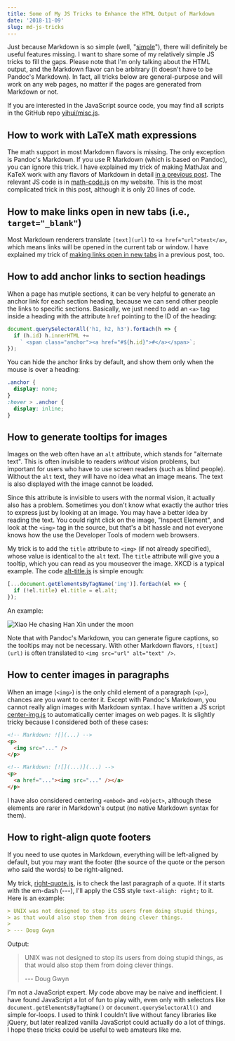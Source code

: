 ```yaml
---
title: Some of My JS Tricks to Enhance the HTML Output of Markdown
date: '2018-11-09'
slug: md-js-tricks
---
```


Just because Markdown is so simple (well, "[simple](/en/2018/11/hard-markdown/)"), there will definitely be useful features missing. I want to share some of my relatively simple JS tricks to fill the gaps. Please note that I'm only talking about the HTML output, and the Markdown flavor can be arbitrary (it doesn't have to be Pandoc's Markdown). In fact, all tricks below are general-purpose and will work on any web pages, no matter if the pages are generated from Markdown or not. 

If you are interested in the JavaScript source code, you may find all scripts in the GitHub repo [yihui/misc.js](https://github.com/yihui/misc.js).

## How to work with LaTeX math expressions

The math support in most Markdown flavors is missing. The only exception is Pandoc's Markdown. If you use R Markdown (which is based on Pandoc), you can ignore this trick. I have explained my trick of making MathJax and KaTeX work with any flavors of Markdown in detail [in a previous post](/en/2018/07/latex-math-markdown/). The relevant JS code is in [math-code.js](https://github.com/yihui/misc.js/blob/main/js/math-code.js) on my website. This is the most complicated trick in this post, although it is only 20 lines of code.

## How to make links open in new tabs (i.e., `target="_blank"`)

Most Markdown renderers translate `[text](url)` to `<a href="url">text</a>`, which means links will be opened in the current tab or window. I have explained my trick of [making links open in new tabs](/en/2018/09/target-blank/) in a previous post, too.

## How to add anchor links to section headings

When a page has mutiple sections, it can be very helpful to generate an anchor link for each section heading, because we can send other people the links to specific sections. Basically, we just need to add an `<a>` tag inside a heading with the attribute `href` pointing to the ID of the heading:

```js
document.querySelectorAll('h1, h2, h3').forEach(h => {
  if (h.id) h.innerHTML +=
    ` <span class="anchor"><a href="#${h.id}">#</a></span>`;
});
```

You can hide the anchor links by default, and show them only when the mouse is over a heading:

```css
.anchor {
  display: none;
}
:hover > .anchor {
  display: inline;
}
```

## How to generate tooltips for images

Images on the web often have an `alt` attribute, which stands for "alternate text". This is often invisible to readers _without_ vision problems, but important for users who have to use screen readers (such as blind people). Without the `alt` text, they will have no idea what an image means. The text is also displayed with the image cannot be loaded.

Since this attribute is invisible to users with the normal vision, it actually also has a problem. Sometimes you don't know what exactly the author tries to express just by looking at an image. You may have a better idea by reading the text. You could right click on the image, "Inspect Element", and look at the `<img>` tag in the source, but that's a bit hassle and not everyone knows how the use the Developer Tools of modern web browsers.

My trick is to add the `title` attribute to `<img>` (if not already specified), whose value is identical to the `alt` text. The `title` attribute will give you a tooltip, which you can read as you mouseover the image. XKCD is a typical example. The code [alt-title.js](https://github.com/yihui/misc.js/blob/main/js/alt-title.js) is simple enough:

```js
[...document.getElementsByTagName('img')].forEach(el => {
  if (!el.title) el.title = el.alt;
});
```

An example:

![Xiao He chasing Han Xin under the moon](https://db.yihui.org/images/zhui-hanxin.jpg)

Note that with Pandoc's Markdown, you can generate figure captions, so the tooltips may not be necessary. With other Markdown flavors, `![text](url)` is often translated to `<img src="url" alt="text" />`.

## How to center images in paragraphs

When an image (`<img>`) is the only child element of a paragraph (`<p>`), chances are you want to center it. Except with Pandoc's Markdown, you cannot really align images with Markdown syntax. I have written a JS script [center-img.js](https://github.com/yihui/misc.js/blob/main/js/center-img.js) to automatically center images on web pages. It is slightly tricky because I considered both of these cases:

```html
<!-- Markdown: ![](...) -->
<p>
  <img src="..." />
</p>

<!-- Markdown: [![](...)](...) -->
<p>
  <a href="..."><img src="..." /></a>
</p>

```

I have also considered centering `<embed>` and `<object>`, although these elements are rarer in Markdown's output (no native Markdown syntax for them).

## How to right-align quote footers

If you need to use quotes in Markdown, everything will be left-aligned by default, but you may want the footer (the source of the quote or the person who said the words) to be right-aligned.

My trick, [right-quote.js](https://github.com/yihui/misc.js/blob/main/js/right-quote.js), is to check the last paragraph of a quote. If it starts with the em-dash (---), I'll apply the CSS style `text-aligh: right;` to it. Here  is an example:


```md
> UNIX was not designed to stop its users from doing stupid things,
> as that would also stop them from doing clever things.
>
> --- Doug Gwyn
```

Output:

> UNIX was not designed to stop its users from doing stupid things,
> as that would also stop them from doing clever things.
>
> --- Doug Gwyn

I'm not a JavaScript expert. My code above may be naive and inefficient. I have found JavaScript a lot of fun to play with, even only with selectors like `document.getElementsByTagName()` or `document.querySelectorAll()` and simple for-loops. I used to think I couldn't live without fancy libraries like jQuery, but later realized vanilla JavaScript could actually do a lot of things. I hope these tricks could be useful to web amateurs like me.
